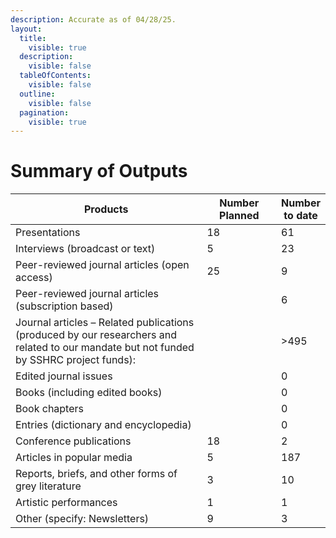 ```yaml
---
description: Accurate as of 04/28/25.
layout:
  title:
    visible: true
  description:
    visible: false
  tableOfContents:
    visible: false
  outline:
    visible: false
  pagination:
    visible: true
---
```


# Summary of Outputs

<table data-header-hidden><thead><tr><th width="470.3333740234375">Products </th><th width="140.9998779296875">Number Planned </th><th>Number to date </th></tr></thead><tbody><tr><td>Presentations </td><td>18 </td><td>61 </td></tr><tr><td>Interviews (broadcast or text) </td><td>5 </td><td>23 </td></tr><tr><td>Peer-reviewed journal articles (open access) </td><td>25 </td><td>9 </td></tr><tr><td>Peer-reviewed journal articles (subscription based) </td><td> </td><td>6 </td></tr><tr><td>Journal articles – Related publications (produced by our researchers and related to our mandate but not funded by SSHRC project funds):   </td><td> </td><td>>495 </td></tr><tr><td>Edited journal issues </td><td> </td><td>0 </td></tr><tr><td>Books (including edited books) </td><td> </td><td>0 </td></tr><tr><td>Book chapters </td><td> </td><td>0 </td></tr><tr><td>Entries (dictionary and encyclopedia) </td><td> </td><td>0 </td></tr><tr><td>Conference publications </td><td>18 </td><td>2 </td></tr><tr><td>Articles in popular media </td><td>5 </td><td>187 </td></tr><tr><td>Reports, briefs, and other forms of grey literature </td><td>3 </td><td>10 </td></tr><tr><td>Artistic performances </td><td>1 </td><td>1 </td></tr><tr><td>Other (specify: Newsletters) </td><td>9 </td><td>3 </td></tr></tbody></table>
